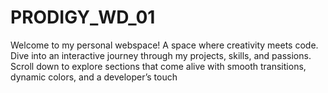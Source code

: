 # PRODIGY_WD_01
Welcome to my personal webspace!
A space where creativity meets code.
Dive into an interactive journey through my projects, skills, and passions. Scroll down to explore sections that come alive with smooth transitions, dynamic colors, and a developer’s touch
